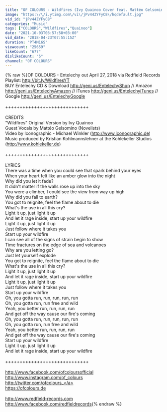 ```yaml
---
title: "OF COLOURS - Wildfires (Ivy Quainoo Cover feat. Mattéo Gelsomino) (Official Video)"
image: "https:\/\/i.ytimg.com\/vi\/jPv44ZYFyC8\/hqdefault.jpg"
vid_id: "jPv44ZYFyC8"
categories: "Music"
tags: ["COLOURS","Wildfires","Quainoo"]
date: "2021-10-03T03:57:58+03:00"
vid_date: "2018-04-23T07:55:15Z"
duration: "PT4M16S"
viewcount: "25659"
likeCount: "677"
dislikeCount: "5"
channel: "OF COLOURS"
---
```

{% raw %}OF COLOURS - Entelechy out April 27, 2018 via Redfield Records<br />Playlist: <a rel="nofollow" target="blank" href="http://bit.ly/WildfiresYT">http://bit.ly/WildfiresYT</a><br />BUY Entelechy CD &amp; Download <a rel="nofollow" target="blank" href="http://geni.us/EntelechyShop">http://geni.us/EntelechyShop</a> // Amazon <a rel="nofollow" target="blank" href="http://geni.us/EntelechyAmazon">http://geni.us/EntelechyAmazon</a> // iTunes <a rel="nofollow" target="blank" href="http://geni.us/EntelechyiTunes">http://geni.us/EntelechyiTunes</a> // Google <a rel="nofollow" target="blank" href="http://geni.us/EntelechyGoogle">http://geni.us/EntelechyGoogle</a><br /><br />+++++++++++++++++++++++++++++ <br /><br />CREDITS<br />&quot;Wildfires&quot; Original Version by Ivy Quainoo<br />Guest Vocals by Mattéo Gelsomino (Novelists)<br />Video by Iconographic - Michael Winkler (<a rel="nofollow" target="blank" href="http://www.iconographic.de)">http://www.iconographic.de)</a> <br />Music produced by Kristian Kohlmannslehner at the Kohlekeller Studios (<a rel="nofollow" target="blank" href="http://www.kohlekeller.de)">http://www.kohlekeller.de)</a><br /><br />+++++++++++++++++++++++++++++ <br /><br />LYRICS <br />There was a time when you could see that spark behind your eyes<br />When your heart felt like an amber glow into the night<br />Why did you let it fade?<br />It didn't matter if the walls rose up into the sky<br />You were a climber, I could see the view from way up high<br />Why did you fall to earth?<br />You got to reignite, feel the flame about to die<br />What's the use in all this cry?<br />Light it up, just light it up<br />And let it rage inside, start up your wildfire<br />Light it up, just light it up<br />Just follow where it takes you<br />Start up your wildfire<br />I can see all of the signs of strain begin to show<br />Time fractures on the edge of sea and volcanoes<br />Why are you letting go?<br />Just let yourself explode<br />You got to reignite, feel the flame about to die<br />What's the use in all this cry?<br />Light it up, just light it up<br />And let it rage inside, start up your wildfire<br />Light it up, just light it up<br />Just follow where it takes you<br />Start up your wildfire<br />Oh, you gotta run, run, run, run, run<br />Oh, you gotta run, run free and wild<br />Yeah, you better run, run, run, run<br />And get off the way cause our fire's coming<br />Oh, you gotta run, run, run, run, run<br />Oh, you gotta run, run free and wild<br />Yeah, you better run, run, run, run<br />And get off the way cause our fire's coming<br />Start up your wildfire<br />Light it up, just light it up<br />And let it rage inside, start up your wildfire<br /><br />+++++++++++++++++++++++++++++<br /><br /><a rel="nofollow" target="blank" href="http://www.facebook.com/ofcoloursofficial">http://www.facebook.com/ofcoloursofficial</a><br /><a rel="nofollow" target="blank" href="http://www.instagram.com/of_colours">http://www.instagram.com/of_colours</a><br /><a rel="nofollow" target="blank" href="http://twitter.com/ofcolours_">http://twitter.com/ofcolours_</a><br /><a rel="nofollow" target="blank" href="https://ofcolours.de">https://ofcolours.de</a><br /><br /><a rel="nofollow" target="blank" href="http://www.redfield-records.com">http://www.redfield-records.com</a> <br /><a rel="nofollow" target="blank" href="http://www.facebook.com/redfieldrecords">http://www.facebook.com/redfieldrecords</a>{% endraw %}
